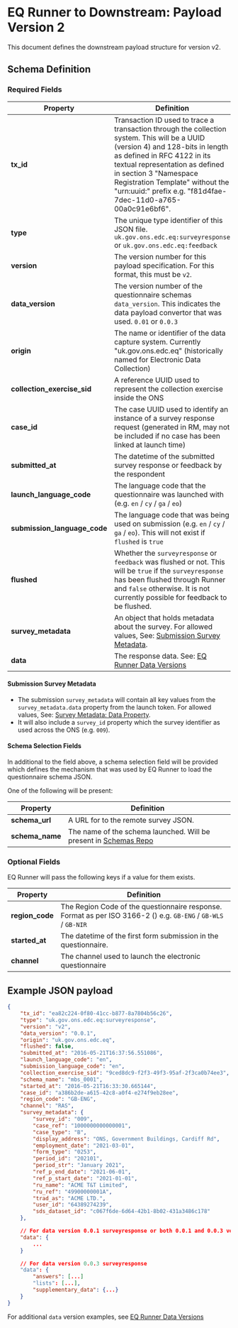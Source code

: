 # EQ Runner to Downstream: Payload Version 2

This document defines the downstream payload structure for version v2.

## Schema Definition

### Required Fields

| **Property**                 | **Definition**                                                                                                                                                                                                                                                                                                              |
|------------------------------|-----------------------------------------------------------------------------------------------------------------------------------------------------------------------------------------------------------------------------------------------------------------------------------------------------------------------------|
| **tx_id**                    | Transaction ID used to trace a transaction through the collection system. This will be a UUID (version 4) and 128-bits in length as defined in RFC 4122 in its textual representation as defined in section 3 "Namespace Registration Template" without the "urn:uuid:" prefix e.g. "f81d4fae-7dec-11d0-a765-00a0c91e6bf6". |
| **type**                     | The unique type identifier of this JSON file. `uk.gov.ons.edc.eq:surveyresponse` or `uk.gov.ons.edc.eq:feedback`                                                                                                                                                                                                            |
| **version**                  | The version number for this payload specification. For this format, this must be `v2`.                                                                                                                                                                                                                                      |
| **data_version**             | The version number of the questionnaire schemas `data_version`. This indicates the data payload convertor that was used. `0.01` or `0.0.3`                                                                                                                                                                                  |
| **origin**                   | The name or identifier of the data capture system. Currently "uk.gov.ons.edc.eq" (historically named for Electronic Data Collection)                                                                                                                                                                                        |
| **collection_exercise_sid**  | A reference UUID used to represent the collection exercise inside the ONS                                                                                                                                                                                                                                                   |
| **case_id**                  | The case UUID used to identify an instance of a survey response request (generated in RM, may not be included if no case has been linked at launch time)                                                                                                                                                                    |
| **submitted_at**             | The datetime of the submitted survey response or feedback by the respondent                                                                                                                                                                                                                                                 |
| **launch_language_code**     | The language code that the questionnaire was launched with (e.g. `en` / `cy` / `ga` / `eo`)                                                                                                                                                                                                                                 |
| **submission_language_code** | The language code that was being used on submission (e.g. `en` / `cy` / `ga` / `eo`). This will not exist if `flushed` is `true`                                                                                                                                                                                            |
| **flushed**                  | Whether the `surveyresponse` or `feedback` was flushed or not. This will be `true` if the `surveyresponse` has been flushed through Runner and `false` otherwise. It is not currently possible for feedback to be flushed.                                                                                                  |
| **survey_metadata**          | An object that holds metadata about the survey. For allowed values, See: [Submission Survey Metadata][submission_survey_metadata].                                                                                                                                                                                          |
| **data**                     | The response data. See: [EQ Runner Data Versions][eq_runner_data_versions]                                                                                                                                                                                                                                                  |

#### Submission Survey Metadata

- The submission `survey_metadata` will contain all key values from the `survey_metadata.data` property from the launch token. For allowed values, See: [Survey Metadata: Data Property][survey_metadata_data_property].
- It will also include a `survey_id` property which the survey identifier as used across the ONS (e.g. `009`).

#### Schema Selection Fields

In additional to the field above, a schema selection field will be provided which defines the mechanism that was used by EQ Runner to load the questionnaire schema JSON.

One of the following will be present:

| **Property**    | **Definition**                                                                   |
| --------------- | -------------------------------------------------------------------------------- |
| **schema_url**  | A URL for to the remote survey JSON.                                             |
| **schema_name** | The name of the schema launched. Will be present in [Schemas Repo][schemas_repo] |

### Optional Fields

EQ Runner will pass the following keys if a value for them exists.

| **Property**        | **Definition**                                                                                                                     |
| ------------------- | ---------------------------------------------------------------------------------------------------------------------------------- |
| **region_code**     | The Region Code of the questionnaire response. Format as per ISO 3166-2 () e.g. `GB-ENG` / `GB-WLS` / `GB-NIR`                     |
| **started_at**      | The datetime of the first form submission in the questionnaire.                                                                    |
| **channel**         | The channel used to launch the electronic questionnaire                                                                            |

## Example JSON payload

```json
{
	"tx_id": "ea82c224-0f80-41cc-b877-8a7804b56c26",
	"type": "uk.gov.ons.edc.eq:surveyresponse",
	"version": "v2",
	"data_version": "0.0.1",
	"origin": "uk.gov.ons.edc.eq",
	"flushed": false,
	"submitted_at": "2016-05-21T16:37:56.551086",
	"launch_language_code": "en",
	"submission_language_code": "en",
	"collection_exercise_sid": "9ced8dc9-f2f3-49f3-95af-2f3ca0b74ee3",
	"schema_name": "mbs_0001",
	"started_at": "2016-05-21T16:33:30.665144",
	"case_id": "a386b2de-a615-42c8-a0f4-e274f9eb28ee",
	"region_code": "GB-ENG",
	"channel": "RAS",
	"survey_metadata": {
		"survey_id": "009",
		"case_ref": "1000000000000001",
		"case_type": "B",
		"display_address": "ONS, Government Buildings, Cardiff Rd",
		"employment_date": "2021-03-01",
		"form_type": "0253",
		"period_id": "202101",
		"period_str": "January 2021",
		"ref_p_end_date": "2021-06-01",
		"ref_p_start_date": "2021-01-01",
		"ru_name": "ACME T&T Limited",
		"ru_ref": "49900000001A",
		"trad_as": "ACME LTD.",
		"user_id": "64389274239",
		"sds_dataset_id": "c067f6de-6d64-42b1-8b02-431a3486c178"
	},

	// For data version 0.0.1 surveyresponse or both 0.0.1 and 0.0.3 versions of feedback
	"data": {
		...
	}

	// For data version 0.0.3 surveyresponse
	"data": {
		"answers": [...]
		"lists": [...],
		"supplementary_data": {...}
	}
}
```

For additional `data` version examples, see [EQ Runner Data Versions][eq_runner_data_versions]

[eq_runner_data_versions]: eq_runner_data_versions.md "EQ Runner Data Versions"
[schemas_repo]: https://github.com/ONSdigital/eq-questionnaire-schemas/tree/main/schemas "Schemas Repo"
[survey_metadata_data_property]: rm_to_eq_runner_payload_v2.md#data-property "Survey Metadata: Data Property"
[submission_survey_metadata]: #submission-survey-metadata "Submission Survey Metadata"
